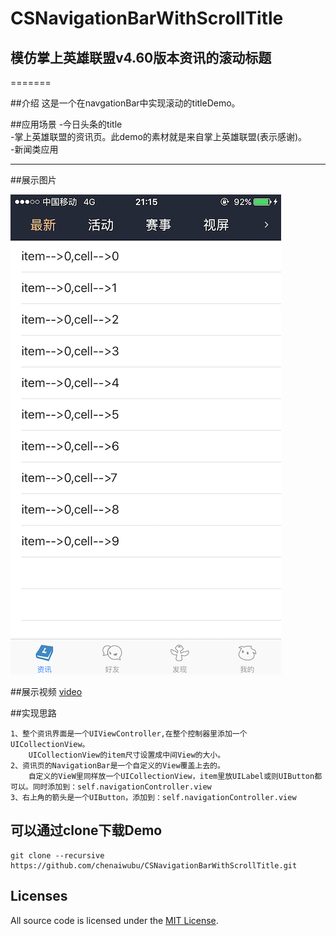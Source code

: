 #                CSNavigationBarWithScrollTitle
##              模仿掌上英雄联盟v4.60版本资讯的滚动标题
=======

##介绍
这是一个在navgationBar中实现滚动的titleDemo。  

##应用场景
-今日头条的title  
-掌上英雄联盟的资讯页。此demo的素材就是来自掌上英雄联盟(表示感谢)。  
-新闻类应用  

--------

##展示图片

![demoImage](/media/demo_image.png "滚动title")

##展示视频
[video](/media/demo_video.mov)


##实现思路
```
1、整个资讯界面是一个UIViewController,在整个控制器里添加一个UICollectionView。  
    UICollectionView的item尺寸设置成中间View的大小。
2、资讯页的NavigationBar是一个自定义的View覆盖上去的。  
    自定义的VieW里同样放一个UICollectionView，item里放UILabel或则UIButton都可以。同时添加到：self.navigationController.view
3、右上角的箭头是一个UIButton，添加到：self.navigationController.view

```
## 可以通过clone下载Demo

    git clone --recursive https://github.com/chenaiwubu/CSNavigationBarWithScrollTitle.git

## Licenses

All source code is licensed under the [MIT License](/LICENSE).
